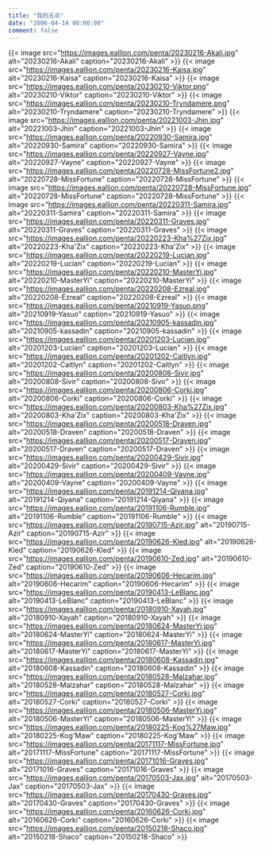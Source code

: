 ```yaml
---
title: "我的五杀"
date: "2006-04-14 00:00:00"
comment: false
---
```


{{< image src="https://images.eallion.com/penta/20230216-Akali.jpg" alt="20230216-Akali" caption="20230216-Akali" >}}
{{< image src="https://images.eallion.com/penta/20230216-Kaisa.jpg" alt="20230216-Kaisa" caption="20230216-Kaisa" >}}
{{< image src="https://images.eallion.com/penta/20230210-Viktor.png" alt="20230210-Viktor" caption="20230210-Viktor" >}}
{{< image src="https://images.eallion.com/penta/20230210-Tryndamere.png" alt="20230210-Tryndamere" caption="20230210-Tryndamere" >}}
{{< image src="https://images.eallion.com/penta/20221003-Jhin.jpg" alt="20221003-Jhin" caption="20221003-Jhin" >}}
{{< image src="https://images.eallion.com/penta/20220930-Samira.jpg" alt="20220930-Samira" caption="20220930-Samira" >}}
{{< image src="https://images.eallion.com/penta/20220927-Vayne.jpg" alt="20220927-Vayne" caption="20220927-Vayne" >}}
{{< image src="https://images.eallion.com/penta/20220728-MissFortune2.jpg" alt="20220728-MissFortune" caption="20220728-MissFortune" >}}
{{< image src="https://images.eallion.com/penta/20220728-MissFortune.jpg" alt="20220728-MissFortune" caption="20220728-MissFortune" >}}
{{< image src="https://images.eallion.com/penta/20220311-Samira.jpg" alt="20220311-Samira" caption="20220311-Samira" >}}
{{< image src="https://images.eallion.com/penta/20220311-Graves.jpg" alt="20220311-Graves" caption="20220311-Graves" >}}
{{< image src="https://images.eallion.com/penta/20220223-Kha%27Zix.jpg" alt="20220223-Kha'Zix" caption="20220223-Kha'Zix" >}}
{{< image src="https://images.eallion.com/penta/20220219-Lucian.jpg" alt="20220219-Lucian" caption="20220219-Lucian" >}}
{{< image src="https://images.eallion.com/penta/20220210-MasterYi.jpg" alt="20220210-MasterYi" caption="20220210-MasterYi" >}}
{{< image src="https://images.eallion.com/penta/20220208-Ezreal.jpg" alt="20220208-Ezreal" caption="20220208-Ezreal" >}}
{{< image src="https://images.eallion.com/penta/20210919-Yasuo.png" alt="20210919-Yasuo" caption="20210919-Yasuo" >}}
{{< image src="https://images.eallion.com/penta/20210905-kassadin.jpg" alt="20210905-kassadin" caption="20210905-kassadin" >}}
{{< image src="https://images.eallion.com/penta/20201203-Lucian.jpg" alt="20201203-Lucian" caption="20201203-Lucian" >}}
{{< image src="https://images.eallion.com/penta/20201202-Caitlyn.jpg" alt="20201202-Caitlyn" caption="20201202-Caitlyn" >}}
{{< image src="https://images.eallion.com/penta/20200808-Sivir.jpg" alt="20200808-Sivir" caption="20200808-Sivir" >}}
{{< image src="https://images.eallion.com/penta/20200806-Corki.jpg" alt="20200806-Corki" caption="20200806-Corki" >}}
{{< image src="https://images.eallion.com/penta/20200803-Kha%27Zix.jpg" alt="20200803-Kha'Zix" caption="20200803-Kha'Zix" >}}
{{< image src="https://images.eallion.com/penta/20200518-Draven.jpg" alt="20200518-Draven" caption="20200518-Draven" >}}
{{< image src="https://images.eallion.com/penta/20200517-Draven.jpg" alt="20200517-Draven" caption="20200517-Draven" >}}
{{< image src="https://images.eallion.com/penta/20200429-Sivir.jpg" alt="20200429-Sivir" caption="20200429-Sivir" >}}
{{< image src="https://images.eallion.com/penta/20200409-Vayne.jpg" alt="20200409-Vayne" caption="20200409-Vayne" >}}
{{< image src="https://images.eallion.com/penta/20191214-Qiyana.jpg" alt="20191214-Qiyana" caption="20191214-Qiyana" >}}
{{< image src="https://images.eallion.com/penta/20191106-Rumble.jpg" alt="20191106-Rumble" caption="20191106-Rumble" >}}
{{< image src="https://images.eallion.com/penta/20190715-Azir.jpg" alt="20190715-Azir" caption="20190715-Azir" >}}
{{< image src="https://images.eallion.com/penta/20190626-Kled.jpg" alt="20190626-Kled" caption="20190626-Kled" >}}
{{< image src="https://images.eallion.com/penta/20190610-Zed.jpg" alt="20190610-Zed" caption="20190610-Zed" >}}
{{< image src="https://images.eallion.com/penta/20190606-Hecarim.jpg" alt="20190606-Hecarim" caption="20190606-Hecarim" >}}
{{< image src="https://images.eallion.com/penta/20190413-LeBlanc.jpg" alt="20190413-LeBlanc" caption="20190413-LeBlanc" >}}
{{< image src="https://images.eallion.com/penta/20180910-Xayah.jpg" alt="20180910-Xayah" caption="20180910-Xayah" >}}
{{< image src="https://images.eallion.com/penta/20180624-MasterYi.jpg" alt="20180624-MasterYi" caption="20180624-MasterYi" >}}
{{< image src="https://images.eallion.com/penta/20180617-MasterYi.jpg" alt="20180617-MasterYi" caption="20180617-MasterYi" >}}
{{< image src="https://images.eallion.com/penta/20180608-Kassadin.jpg" alt="20180608-Kassadin" caption="20180608-Kassadin" >}}
{{< image src="https://images.eallion.com/penta/20180528-Malzahar.jpg" alt="20180528-Malzahar" caption="20180528-Malzahar" >}}
{{< image src="https://images.eallion.com/penta/20180527-Corki.jpg" alt="20180527-Corki" caption="20180527-Corki" >}}
{{< image src="https://images.eallion.com/penta/20180506-MasterYi.jpg" alt="20180506-MasterYi" caption="20180506-MasterYi" >}}
{{< image src="https://images.eallion.com/penta/20180225-Kog%27Maw.jpg" alt="20180225-Kog'Maw" caption="20180225-Kog'Maw" >}}
{{< image src="https://images.eallion.com/penta/20171117-MissFortune.jpg" alt="20171117-MissFortune" caption="20171117-MissFortune" >}}
{{< image src="https://images.eallion.com/penta/20171016-Graves.jpg" alt="20171016-Graves" caption="20171016-Graves" >}}
{{< image src="https://images.eallion.com/penta/20170503-Jax.jpg" alt="20170503-Jax" caption="20170503-Jax" >}}
{{< image src="https://images.eallion.com/penta/20170430-Graves.jpg" alt="20170430-Graves" caption="20170430-Graves" >}}
{{< image src="https://images.eallion.com/penta/20160626-Corki.jpg" alt="20160626-Corki" caption="20160626-Corki" >}}
{{< image src="https://images.eallion.com/penta/20150218-Shaco.jpg" alt="20150218-Shaco" caption="20150218-Shaco" >}}
